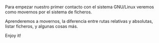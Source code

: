 Para empezar nuestro primer contacto con el sistema GNU/Linux veremos como movernos por el sistema de ficheros.

Aprenderemos a movernos, la diferencia entre rutas relativas y absolutas, listar ficheros, y algunas cosas más.


Enjoy it!
